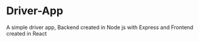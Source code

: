 # Driver-App
A simple driver app, Backend created in Node js with Express and Frontend created in React
